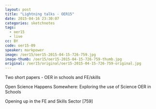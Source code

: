 ```yaml
---
layout: post
title: "Lightning talks - OER15"
date: 2015-04-16 23:30:07
categories: sketchnotes
tags:
  - oer15
  - live
cc: BY
code: oer15-09
speaker: markpower
image: /oer15/oer15-2015-04-15-726-759.jpg
image-thumb: /oer15/oer15-2015-04-15-726-759-thumb.jpg
original: /oer15/original/oer15-2015-04-15-726-759-original.jpg
---
```

Two short papers - OER in schools and FE/skills

Open Science Happens Somewhere: Exploring the use of Science OER in Schools

Opening up in the FE and Skills Sector [759]
